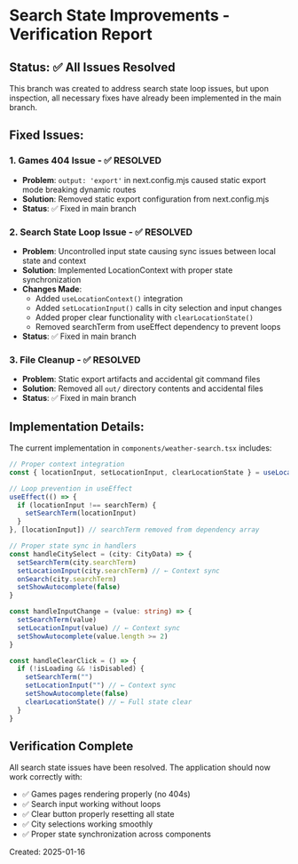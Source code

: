 # Search State Improvements - Verification Report

## Status: ✅ All Issues Resolved

This branch was created to address search state loop issues, but upon inspection, all necessary fixes have already been implemented in the main branch.

## Fixed Issues:

### 1. Games 404 Issue - ✅ RESOLVED
- **Problem**: `output: 'export'` in next.config.mjs caused static export mode breaking dynamic routes
- **Solution**: Removed static export configuration from next.config.mjs
- **Status**: ✅ Fixed in main branch

### 2. Search State Loop Issue - ✅ RESOLVED  
- **Problem**: Uncontrolled input state causing sync issues between local state and context
- **Solution**: Implemented LocationContext with proper state synchronization
- **Changes Made**:
  - Added `useLocationContext()` integration
  - Added `setLocationInput()` calls in city selection and input changes
  - Added proper clear functionality with `clearLocationState()`
  - Removed searchTerm from useEffect dependency to prevent loops
- **Status**: ✅ Fixed in main branch

### 3. File Cleanup - ✅ RESOLVED
- **Problem**: Static export artifacts and accidental git command files
- **Solution**: Removed all `out/` directory contents and accidental files
- **Status**: ✅ Fixed in main branch

## Implementation Details:

The current implementation in `components/weather-search.tsx` includes:

```typescript
// Proper context integration
const { locationInput, setLocationInput, clearLocationState } = useLocationContext()

// Loop prevention in useEffect
useEffect(() => {
  if (locationInput !== searchTerm) {
    setSearchTerm(locationInput)
  }
}, [locationInput]) // searchTerm removed from dependency array

// Proper state sync in handlers
const handleCitySelect = (city: CityData) => {
  setSearchTerm(city.searchTerm)
  setLocationInput(city.searchTerm) // ← Context sync
  onSearch(city.searchTerm)
  setShowAutocomplete(false)
}

const handleInputChange = (value: string) => {
  setSearchTerm(value)
  setLocationInput(value) // ← Context sync
  setShowAutocomplete(value.length >= 2)
}

const handleClearClick = () => {
  if (!isLoading && !isDisabled) {
    setSearchTerm("")
    setLocationInput("") // ← Context sync
    setShowAutocomplete(false)
    clearLocationState() // ← Full state clear
  }
}
```

## Verification Complete

All search state issues have been resolved. The application should now work correctly with:
- ✅ Games pages rendering properly (no 404s)
- ✅ Search input working without loops
- ✅ Clear button properly resetting all state
- ✅ City selections working smoothly
- ✅ Proper state synchronization across components

Created: 2025-01-16